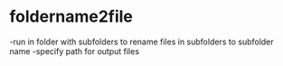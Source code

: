 # foldername2file
-run in folder with subfolders to rename files in subfolders to subfolder name
-specify path for output files
